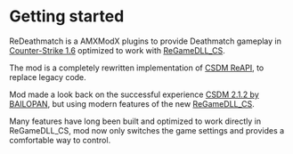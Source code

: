 # Getting started

ReDeathmatch is a AMXModX plugins to provide Deathmatch gameplay in <a href="https://store.steampowered.com/app/10/CounterStrike/">Counter-Strike 1.6</a> optimized to work with <a href="https://github.com/s1lentq/ReGameDLL_CS">ReGameDLL_CS</a>.

The mod is a completely rewritten implementation of [CSDM ReAPI](https://github.com/wopox1337/CSDM-ReAPI), to replace legacy code.

Mod made a look back on the successful experience [CSDM 2.1.2 by BAILOPAN](https://www.bailopan.net/csdm), but using modern features of the new [ReGameDLL_CS](https://github.com/s1lentq/ReGameDLL_CS).

Many features have long been built and optimized to work directly in ReGameDLL_CS, mod now only switches the game settings and provides a comfortable way to control.